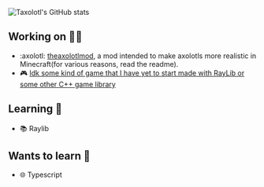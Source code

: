 ![Taxolotl's GitHub stats](https://github-readme-stats.vercel.app/api?username=taxolotl&theme=github_dark)

## Working on 🧑‍🏭
* :axolotl: [theaxolotlmod](https://github.com/theaxolotlmod/theaxolotlmod), a mod intended to make axolotls more realistic in Minecraft(for various reasons, read the readme).
* 🎮 [Idk some kind of game that I have yet to start made with RayLib or some other C++ game library](about:blank)

## Learning 📖
* 📚 Raylib

## Wants to learn 📕
* 🌐︎ Typescript
